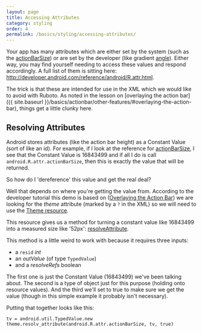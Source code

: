 ```yaml
---
layout: page
title: Accessing Attributes
category: styling
order: 4
permalink: /basics/styling/accessing-attributes/
---
```

Your app has many attributes which are either set by the system (such as the [actionBarSize](http://developer.android.com/reference/android/R.attr.html#actionBarSize)) or are set by the developer (like gradient [angle](http://developer.android.com/reference/android/R.attr.html#angle)). Either way, you may find yourself needing to access these values and respond accordingly. A full list of them is sitting here: http://developer.android.com/reference/android/R.attr.html.

The trick is that these are intended for use in the XML which we would like to avoid with Ruboto. As noted in the lesson on [overlaying the action bar]({{ site.baseurl }}/basics/actionbar/other-features/#overlaying-the-action-bar), things get a little clunky here.

## Resolving Attributes

Android stores attributes (like the action bar height) as a Constant Value (sort of like an id). For example, if I look at the reference for [actionBarSize](http://developer.android.com/reference/android/R.attr.html#actionBarSize), I see that the Constant Value is 16843499 and if all I do is call `android.R.attr.actionBarSize`, then this is exactly the value that will be returned.

So how do I 'dereference' this value and get the real deal?

Well that depends on where you're getting the value from. According to the developer tutorial this demo is based on ([Overlaying the Action Bar](https://developer.android.com/training/basics/actionbar/overlaying.html#TopMargin)) we are looking for the *theme* attribute (marked by a `?` in the XML) so we will need to use the [Theme resource](https://developer.android.com/reference/android/content/res/Resources.Theme.html).

This resource gives us a method for turning a constant value like 16843499 into a measured size like '52px':
[resolveAttribute](https://developer.android.com/reference/android/content/res/Resources.Theme.html#resolveAttribute).

This method is a little weird to work with because it requires three inputs:
* a `resid` *int*
* an *outValue* (of type `TypedValue`)
* and a *resolveRefs* boolean

The first one is just the Constant Value (16843499) we've been talking about. The second is a type of object just for this purpose (holding onto resource values). And the third we'll set to true to make sure we get the value (though in this simple example it probably isn't necessary).

Putting that together looks like this:

```
tv = android.util.TypedValue.new
theme.resolv_attribute(android.R.attr.actionBarSize, tv, true)
```
